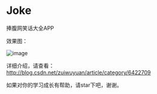 # Joke
捧腹网笑话大全APP

效果图：

![image](http://img.blog.csdn.net/20160918202449560)

详细介绍，请查看：http://blog.csdn.net/zuiwuyuan/article/category/6422709

如果对你的学习成长有帮助，请star下吧，谢谢。
